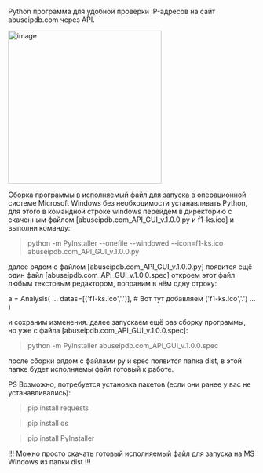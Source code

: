Python программа для удобной проверки IP-адресов на сайт abuseipdb.com через API.

<img width="312" alt="image" src="https://github.com/user-attachments/assets/fbb609b2-e147-442b-8be9-669162c503eb" />

Сборка программы в исполняемый файл для запуска в операционной системе Microsoft Windows без необходимости устанавливать Python, для этого в командной строке windows перейдем в директорию с скаченным файлом [abuseipdb.com_API_GUI_v.1.0.0.py и f1-ks.ico] и выполни команду:

  >python -m PyInstaller --onefile --windowed --icon=f1-ks.ico abuseipdb.com_API_GUI_v.1.0.0.py

далее рядом с файлом [abuseipdb.com_API_GUI_v.1.0.0.py] появится ещё один файл [abuseipdb.com_API_GUI_v.1.0.0.spec] откроем этот файл любым текстовым редактором, поправим в нём одну строку:

a = Analysis(
...
    datas=[('f1-ks.ico','.')], # Вот тут добавляем ('f1-ks.ico','.')
... )

и сохраним изменения.
далее запускаем ещё раз сборку программы, но уже с файла [abuseipdb.com_API_GUI_v.1.0.0.spec]:

  >python -m PyInstaller abuseipdb.com_API_GUI_v.1.0.0.spec

после сборки рядом с файлами py и spec появится папка dist, в этой папке будет исполняемы файл готовый к работе.

PS
Возможно, потребуется установка пакетов (если они ранее у вас не устанавливались):
  >pip install requests

  >pip install os

  >pip install PyInstaller

!!! Можно просто скачать готовый исполняемый файл для запуска на MS Windows из папки dist !!!
